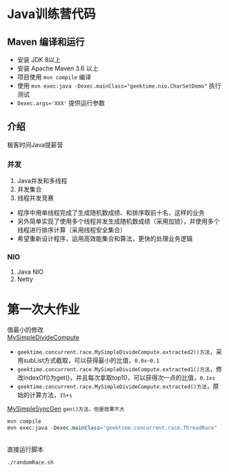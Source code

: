 # Java训练营代码

## Maven 编译和运行

* 安装 JDK 8以上
* 安装 Apache Maven 3.6 以上
* 项目使用 `mvn compile` 编译
* 使用 `mvn exec:java -Dexec.mainClass="geektime.nio.CharSetDemo"` 执行测试
* `Dexec.args='XXX'` 提供运行参数

## 介绍
极客时间Java提薪营

### 并发
1. Java并发和多线程
2. 并发集合
3. 线程并发竞赛
 - 程序中用单线程完成了生成随机数成绩、和排序取前十名，这样的业务
 - 另外简单实现了使用多个线程并发生成随机数成绩（采用加锁），并使用多个线程进行排序计算（采用线程安全集合）
 - 希望重新设计程序，运用高效能集合和算法，更快的处理业务逻辑

### NIO
1. Java NIO
2. Netty

# 第一次大作业
值最小的修改<br/>
[MySimpleDivideCompute](https://github.com/GitJumping/shihang_project/blob/main/src/main/java/geektime/concurrent/race/MySimpleDivideCompute.java)
- ``geektime.concurrent.race.MySimpleDivideCompute.extracted2()方法``，采用subList方式截取，可以获得最小的比值，`0.0x~0.1`
- ``geektime.concurrent.race.MySimpleDivideCompute.extracted1()方法``，修改indexOf()为get()，并且每次拿取top10，可以获得次一点的比值，`0.1xs`
- ``geektime.concurrent.race.MySimpleDivideCompute.extracted()方法``，原始的计算方法，`15+s`

[MySimpleSyncGen](https://github.com/GitJumping/shihang_project/blob/main/src/main/java/geektime/concurrent/race/MySimpleSyncGen.java)
  ``gen()方法，但是效果不大``


```java
mvn compile
mvn exec:java -Dexec.mainClass="geektime.concurrent.race.ThreadRace"
```
<br/>
直接运行脚本

```shell
./randomRace.sh
```